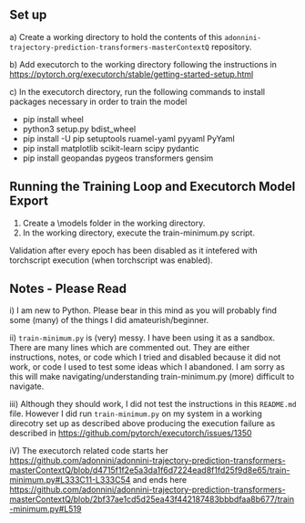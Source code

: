 
## Set up
a) Create a working directory to hold the contents of this ```adonnini-trajectory-prediction-transformers-masterContextQ``` repository.

b) Add executorch to the working directory following the instructions in
https://pytorch.org/executorch/stable/getting-started-setup.html

c) In the executorch directory, run the following commands to install packages necessary in order to train the model
- pip install wheel
- python3 setup.py bdist_wheel
- pip install -U pip setuptools ruamel-yaml pyyaml PyYaml
- pip install matplotlib scikit-learn scipy pydantic
- pip install geopandas pygeos transformers gensim

## Running the Training Loop and Executorch Model Export
1. Create a \models folder in the working directory.
2. In the working directory, execute the train-minimum.py script. 

Validation after every epoch has been disabled as it intefered with torchscript execution (when torchscript was enabled).

## Notes - Please Read
i) I am new to Python. Please bear in this mind as you will probably find some (many) of the things I did amateurish/beginner.

ii) ```train-minimum.py``` is (very) messy. I have been using it as a sandbox. There are many lines which are commented out. They are either instructions, notes, or code which I tried and disabled because it did not work, or code I used to test some ideas which I abandoned. I am sorry as this will make navigating/understanding train-minimum.py (more) difficult to navigate.

iii) Although they should work, I did not test the instructions in this ```README.md``` file. However I did run ```train-minimum.py``` on my system in a working direcotry set up as described above producing the execution failure as described in
https://github.com/pytorch/executorch/issues/1350
  
iV) The executorch related code starts her
https://github.com/adonnini/adonnini-trajectory-prediction-transformers-masterContextQ/blob/d4715f1f2e5a3da1f6d7224ead8f1fd25f9d8e65/train-minimum.py#L333C11-L333C54
and ends here
https://github.com/adonnini/adonnini-trajectory-prediction-transformers-masterContextQ/blob/2bf37ae1cd5d25ea43f442187483bbbdfaa8b677/train-minimum.py#L519

